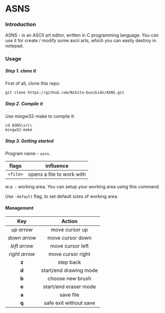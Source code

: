 # ASNS

### Introduction
ASNS - is an ASCII art editor, written in C programming language. You can use it for create / modify some ascii arts, which you can easily destroy in notepad.

### Usage
##### Step 1. clone it
First of all, clone this repo:

    git clone https://github.com/Nikita-bunikido/ASNS.git

##### Step 2. Compile it

Use mingw32-make to compile it:

    cd ASNS\src\
    mingw32-make

##### Step 3. Getting started

Program name - ```asns```.

| flags | influence |
|:-----:|:---------:|
| ```<file>``` | opens a file to work with

w.a. - working area.
You can setup your working area using this command.

Use  ```-default``` flag, to set default sizes of working area.

#### Management

| Key | Action |
|:---:|:------:|
| *up arrow* | move cursor up |
| *down arrow* | move cursor down |
| *left arrow* | move cursor left |
| *right arrow*| move cursor right |
| **z**        | step back |
| **d**          | start/end drawing mode |
| **b**          | choose new brush |
| **e**          | start/end eraser mode |
| **a**          | save file             |
| **q**          | safe exit without save |